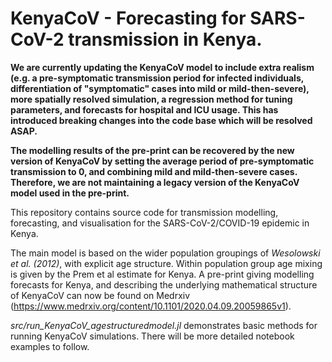 # KenyaCoV - Forecasting for SARS-CoV-2 transmission in Kenya.

**We are currently updating the KenyaCoV model to include extra realism (e.g. a pre-symptomatic transmission period for infected individuals, differentiation of "symptomatic" cases into mild or mild-then-severe), more spatially resolved simulation, a regression method for tuning parameters, and forecasts for hospital and ICU usage. This has introduced breaking changes into the code base which will be resolved ASAP.**

**The modelling results of the pre-print can be recovered by the new version of KenyaCoV by setting the average period of pre-symptomatic transmission to 0, and combining mild and mild-then-severe cases. Therefore, we are not maintaining a legacy version of the KenyaCoV model used in the pre-print.**

This repository contains source code for transmission modelling, forecasting, and visualisation for the SARS-CoV-2/COVID-19 epidemic in Kenya.

The main model is based on the wider population groupings of *Wesolowski et al. (2012)*, with explicit age structure. Within population group age mixing is given by the Prem et al estimate for Kenya. A pre-print giving modelling forecasts for Kenya, and describing the underlying mathematical structure of KenyaCoV can now be found on Medrxiv (https://www.medrxiv.org/content/10.1101/2020.04.09.20059865v1).

*src/run_KenyaCoV_agestructuredmodel.jl* demonstrates basic methods for running KenyaCoV simulations. There will be more detailed notebook examples to follow. 




